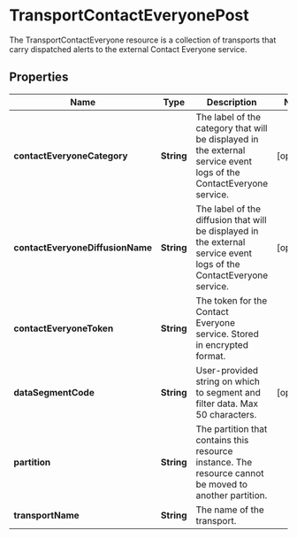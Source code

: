 

# TransportContactEveryonePost

The TransportContactEveryone resource is a collection of transports that carry dispatched alerts to the external Contact Everyone service.

## Properties

| Name | Type | Description | Notes |
|------------ | ------------- | ------------- | -------------|
|**contactEveryoneCategory** | **String** | The label of the category that will be displayed in the external service event logs of the ContactEveryone service. |  [optional] |
|**contactEveryoneDiffusionName** | **String** | The label of the diffusion that will be displayed in the external service event logs of the ContactEveryone service. |  [optional] |
|**contactEveryoneToken** | **String** | The token for the Contact Everyone service. Stored in encrypted format. |  |
|**dataSegmentCode** | **String** | User-provided string on which to segment and filter data. Max 50 characters. |  [optional] |
|**partition** | **String** | The partition that contains this resource instance. The resource cannot be moved to another partition. |  |
|**transportName** | **String** | The name of the transport. |  |



